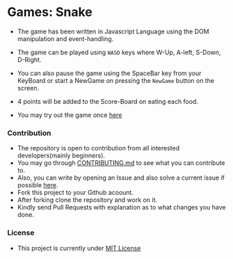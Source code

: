 # Games: Snake
- The game has been written in Javascript Language using the DOM manipulation and event-handling.
- The game can be played using ```WASD``` keys where W-Up, A-left, S-Down, D-Right.
- You can also pause the game using the SpaceBar key from your KeyBoard or start a NewGame on pressing the ```NewGame``` button on the screen.
- 4 points will be added to the Score-Board on eating each food.

- You may try out the game once [here](https://prakamya-mishra.github.io/javascript-snake-game/)

### Contribution

- The repository is open to contribution from all interested developers(mainly beginners).
- You may go through [CONTRIBUTING.md](/CONTRIBUTING.md ) to see what you can contribute to.
- Also, you can write by opening an Issue and also solve a current issue if possible [here](https://github.com/prakamya-mishra/javascript-snake-game/issues).
- Fork this project to your Github acoount.
- After forking clone the repository and work on it.
- Kindly send Pull Requests with explanation as to what changes you have done.

### License
- This project is currently under [MIT License](https://github.com/prakamya-mishra/javascript-snake-game/blob/master/LICENSE)
